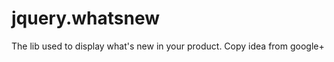 jquery.whatsnew
===============

The lib used to display what's new in your product. Copy idea from google+
